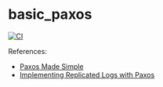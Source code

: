 # basic_paxos

[![CI](https://github.com/will8ug/basic_paxos/actions/workflows/ci.yml/badge.svg)](https://github.com/will8ug/basic_paxos/actions/workflows/ci.yml)

References:
- [Paxos Made Simple](https://lamport.azurewebsites.net/pubs/paxos-simple.pdf)
- [Implementing Replicated Logs with Paxos](https://ongardie.net/static/raft/userstudy/paxos.pdf)
